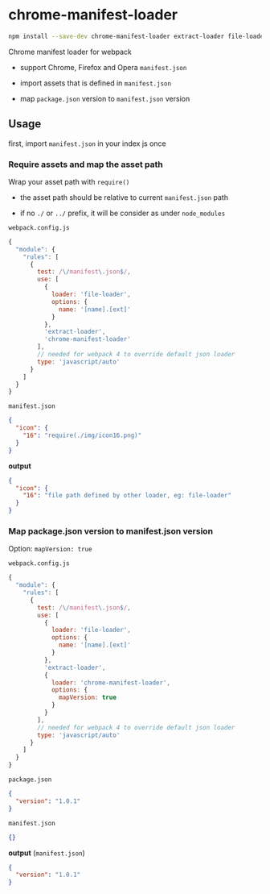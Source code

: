 # chrome-manifest-loader

```sh
npm install --save-dev chrome-manifest-loader extract-loader file-loader
```

Chrome manifest loader for webpack

- support Chrome, Firefox and Opera `manifest.json`

- import assets that is defined in `manifest.json`

- map `package.json` version to `manifest.json` version

## Usage

first, import `manifest.json` in your index js once

### Require assets and map the asset path

Wrap your asset path with `require()`

- the asset path should be relative to current `manifest.json` path

- if no `./` or `../` prefix, it will be consider as under `node_modules`

`webpack.config.js`

```js
{
  "module": {
    "rules": [
      {
        test: /\/manifest\.json$/,
        use: [
          {
            loader: 'file-loader',
            options: {
              name: '[name].[ext]'
            }
          },
          'extract-loader',
          'chrome-manifest-loader'
        ],
        // needed for webpack 4 to override default json loader
        type: 'javascript/auto'
      }
    ]
  }
}
```

`manifest.json`

```json
{
  "icon": {
    "16": "require(./img/icon16.png)"
  }
}
```

__output__

```json
{
  "icon": {
    "16": "file path defined by other loader, eg: file-loader"
  }
}
```

### Map package.json version to manifest.json version

Option: `mapVersion: true`

`webpack.config.js`

```js
{
  "module": {
    "rules": [
      {
        test: /\/manifest\.json$/,
        use: [
          {
            loader: 'file-loader',
            options: {
              name: '[name].[ext]'
            }
          },
          'extract-loader',
          {
            loader: 'chrome-manifest-loader',
            options: {
              mapVersion: true
            }
          }
        ],
        // needed for webpack 4 to override default json loader
        type: 'javascript/auto'
      }
    ]
  }
}
```

`package.json`

```json
{
  "version": "1.0.1"
}
```

`manifest.json`

```json
{}
```

__output__ (`manifest.json`)

```json
{
  "version": "1.0.1"
}
```
